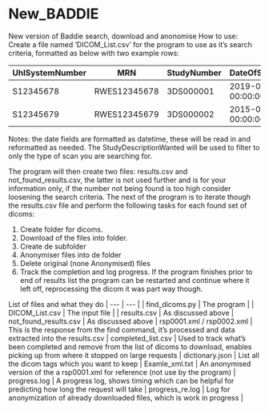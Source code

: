 # New_BADDIE
New version of Baddie search, download and anonomise
How to use:
Create a file named ‘DICOM_List.csv’ for the program to use as it’s search criteria, formatted as below with two example rows:

| UhlSystemNumber | MRN | StudyNumber | DateOfSymptoms | ct_date_time_start | DateOfWindowStart | DateOfWindowEND | StudyDescriptionWanted |
| --- | --- | --- | --- | --- | --- | --- | --- |
| S12345678 | RWES12345678 | 3DS000001 | 2019-07-21 00:00:00.000 | 2019-07-21 00:00:00.000 | 2019-07-21 00:00:00.000 | 2019-07-28 00:00:00.000 | MRI Head |
| S12345679 | RWES12345679 | 3DS000002 | 2015-07-06 00:00:00.000 | 2015-07-06 00:00:00.000 | 2015-07-06 00:00:00.000 | 2015-07-13 00:00:00.000 | MRI Head |

Notes: the date fields are formatted as datetime, these will be read in and reformatted as needed.
The StudyDescriptionWanted will be used to filter to only the type of scan you are searching for.

The program will then create two files: results.csv and not_found_results.csv, the latter is not used further and is for your information only, if the number not being found is too high consider loosening the search criteria.
The next of the program is to iterate though the results.csv file and perform the following tasks for each found set of dicoms:
1.	Create folder for dicoms.
2.	Download of the files into folder.
3.	Create de subfolder
4.	Anonymiser files into de folder
5.	Delete original (none Anonymised) files
6.	Track the completion and log progress.
If the program finishes prior to end of results list the program can be restarted and continue where it left off, reprocessing the dicom it was part way though.

List of files and what they do
| --- | --- |
| find_dicoms.py | The program |
| DICOM_List.csv | The input file |
| results.csv | As discussed above |
not_found_results.csv | As discussed above |
rsp0001.xml / rsp0002.xml | This is the response from the find command, it’s processed and data extracted into the results.csv |
completed_list.csv | Used to track what’s been completed and remove from the list of dicoms to download, enables picking up from where it stopped on large requests |
dictionary.json  | List all the dicom tags which you want to keep |
Examle_xml.txt | An anonymised version of the a rsp0001.xml for reference (not use by the program) |
progress.log | A progress log, shows timing which can be helpful for predicting how long the request will take |
progress_re.log | Log for anonymization of already downloaded files, which is work in progress |
